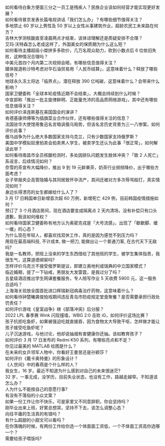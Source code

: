 如何看待白象方便面三分之一员工是残疾人？民族企业该如何经营才能实现更好发展？  
如何看待普京发表长篇电视讲话「我们怎么办」？有哪些细节值得关注？  
多地禁止 60 岁以上男性及 50 岁以上女性从事建筑作业，超龄农民工未来路在何方？  
吉林大学测核酸直至凌晨两点才结束，该体谅理解还是质疑安排不合理？  
艾玛·沃特森怎么老成这样了，外国美女的保质期为什么这么短？  
如何看待主播超级小桀拼多多砍价，几万名观众助力，砍到小数点后  6 位依旧失败，这种情况合理吗？  
中美元首四个月内第二次视频会晤，有哪些信息值得关注？  
媒体报道称沙特考虑对华石油贸易用「人民币结算」，这意味着什么？释放了哪些信号？  
地球永久冻土将达「临界点」，潜在释放 390 亿吨碳，这意味着什么？会带来什么影响？  
国家卫健委称「全球本轮疫情近期不会结束」，大概会持续到什么时候？  
中宣部称「推出一批主旋律鲜明、正能量充沛的高品质网络游戏」，其中还有哪些信息值得关注？  
如何评价泽连斯基在美国国会的演讲？  
肯德基康师傅等为插旗菜业合作伙伴，还有哪些值得关注的信息？  
法国驻华大使馆用鲁迅名言暗讽俄乌局势，但该名言历史背景为三一八惨案，如何评价此事？  
俄乌战争为什么绝大多数国家支持乌克兰，只有少数国家支持俄罗斯？  
美国中学模拟奴隶拍卖会拍卖黑人学生，被卖学生还认为此事「很正常」，如何解读此举？  
如何看待南昌市全员核酸检测时，多处因排队问题发生肢体冲突？「致 2 人死亡」系谣言，后续情况如何？  
奈雪的茶宣布大幅降价，推出 9 到 19 元鲜果茶，奶茶行业频频降价，出于哪些方面考虑？  
女子举报央企高管隐婚与其同居致怀孕流产，其间还被对方多次辱骂殴打，真实情况如何？  
身边长得漂亮的女生都嫁给什么人了？  
3 月 17 日韩国单日新增首次超 60 万例，新增死亡 429 例，目前韩国疫情措施如何？  
预订了 3 个月酒店房间，现在酒店要变成隔离点 2 天内清场，没有补偿只有口头道歉，我该如何维权？  
如何看待国家卫健委称有地方认为奥密克戎是「大号流感」，出现了「歇歇脚、缓一缓」的心态？  
为什么现在年轻人，都喜欢找双休工作，真的是因为感觉不到压力吗？  
用现在最高端科技, 不计成本, 做一把刀, 能做出让一个普通刀客, 在古代天下无敌吗?  
我是一名教师，把班上没来的学生东西借给了其他班的学生，被学生集体指责，我很生气，这算道德绑架吗?  
怎样评价乌克兰不接受俄罗斯提议，即建立奥地利或瑞典的中立国家模式？  
临近婚期，提了一下钻戒，男朋友大发雷霆，是我过分了吗？  
五星级酒店推出学生网课套餐服务，专人陪写作业 5 天收费 5900 元，这一服务合适吗？  
上海海关验放全国首批进口辉瑞新冠病毒治疗药物，这意味着什么？  
如何看待钟楚曦龚俊拍戏期间违反青岛市防疫规定堂食聚餐？是否需要承担行政处罚责任？  
如何评价游戏《皇室战争》继《部落冲突》后分服？  
2022 LPL 春季赛 Wink 闪现撞墙，WBG 2:0 击败 iG，如何评价这场比赛？  
孩子抗拒吃鱼虾，如果被强迫吃就直接吞，因为食物太大导致干呕，怎样做才能让孩子接受吃鱼虾呢？  
儿子沉迷游戏，与他讨论，他却说抽烟有害健康你还抽。该如教育孩子？  
如何评价 3 月 17 日发布的 Redmi K50 系列，有哪些亮点和不足？  
你见过最美的 MATLAB 绘图是什么？  
在未来的女乒领军人物中，你看好王曼昱还是孙颖莎？  
如何评价《戴卡奥特曼》的形象设计？  
《人世间》中的春燕是个什么样的人？  
我女生，16 岁。最近不知道为什么感到对自己的未来很迷茫?  
32 岁，一事无成，没学历，目前失业状态，也没有工作，路越走越窄。不知道该怎么办？  
人为什么不能按自己的意愿行事?  
有没有不落俗的小众文案？  
如果一份工作让你不快乐，可是家里又不同意辞职。你会坚持吗？  
刚毕业出来上班，好累总想哭，坚持不下去，该怎么调整心态？  
向往平庸的生活真的有错吗？  
有什么超甜的小甜文可以看吗？  
在你落魄的时候，有两份工作给你选一个体面面工资低，一个不体面工资高你选哪一个？  
需要给孩子喂饭吗?  
